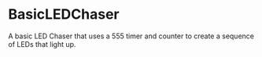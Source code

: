 # BasicLEDChaser

A basic LED Chaser that uses a 555 timer and counter to create a sequence of LEDs that light up.
